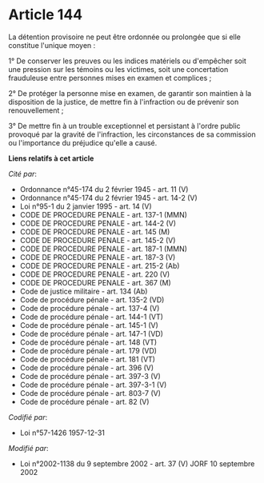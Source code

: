 # Article 144

La détention provisoire ne peut être ordonnée ou prolongée que si elle constitue l'unique moyen :

1° De conserver les preuves ou les indices matériels ou d'empêcher soit une pression sur les témoins ou les victimes, soit
une concertation frauduleuse entre personnes mises en examen et complices ;

2° De protéger la personne mise en examen, de garantir son maintien à la disposition de la justice, de mettre fin à
l'infraction ou de prévenir son renouvellement ;

3° De mettre fin à un trouble exceptionnel et persistant à l'ordre public provoqué par la gravité de l'infraction, les
circonstances de sa commission ou l'importance du préjudice qu'elle a causé.

**Liens relatifs à cet article**

_Cité par_:

  - Ordonnance n°45-174 du 2 février 1945 - art. 11 (V)
  - Ordonnance n°45-174 du 2 février 1945 - art. 14-2 (V)
  - Loi n°95-1 du 2 janvier 1995 - art. 14 (V)
  - CODE DE PROCEDURE PENALE - art. 137-1 (MMN)
  - CODE DE PROCEDURE PENALE - art. 144-2 (V)
  - CODE DE PROCEDURE PENALE - art. 145 (M)
  - CODE DE PROCEDURE PENALE - art. 145-2 (V)
  - CODE DE PROCEDURE PENALE - art. 187-1 (MMN)
  - CODE DE PROCEDURE PENALE - art. 187-3 (V)
  - CODE DE PROCEDURE PENALE - art. 215-2 (Ab)
  - CODE DE PROCEDURE PENALE - art. 220 (V)
  - CODE DE PROCEDURE PENALE - art. 367 (M)
  - Code de justice militaire - art. 134 (Ab)
  - Code de procédure pénale - art. 135-2 (VD)
  - Code de procédure pénale - art. 137-4 (V)
  - Code de procédure pénale - art. 144-1 (VT)
  - Code de procédure pénale - art. 145-1 (V)
  - Code de procédure pénale - art. 147-1 (VD)
  - Code de procédure pénale - art. 148 (VT)
  - Code de procédure pénale - art. 179 (VD)
  - Code de procédure pénale - art. 181 (VT)
  - Code de procédure pénale - art. 396 (V)
  - Code de procédure pénale - art. 397-3 (V)
  - Code de procédure pénale - art. 397-3-1 (V)
  - Code de procédure pénale - art. 803-7 (V)
  - Code de procédure pénale - art. 82 (V)

_Codifié par_:

  - Loi n°57-1426 1957-12-31

_Modifié par_:

  - Loi n°2002-1138 du 9 septembre 2002 - art. 37 (V) JORF 10 septembre 2002
